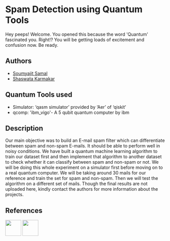 
# Spam Detection using Quantum Tools

Hey peeps! Welcome. You opened this because the word 'Quantum' fascinated you. Right!? You will be getting loads of excitement and confusion now. Be ready.




## Authors

- [Soumyajit Samal](https://github.com/soumyajitsamal)
- [Shaswata Karmakar](https://github.com/Shaswata07)
 

  
## Quantum Tools used

- Simulator: ‘qasm simulator’ provided by ‘Aer’ of ‘qiskit’
- qcomp: 'ibm_vigo'- A 5 qubit quantum computer by ibm
  


## Description
Our main objective was to build an E-mail spam filter which can differentiate between spam and non-spam E-mails. It should be able to perform well in noisy conditions. We have built a quantum machine learning algorithm to train our dataset first and then implement that algorithm to another dataset to check whether it can classify between spam and non-spam or not. We will be doing this whole experiment on a simulator first before moving on to a real quantum computer. We will be taking around 30 mails for our reference and train the set for spam and non-spam. Then we will test the algorithm on a different set of mails. Though the final results are not uploaded here, kindly contact the authors for more information about the projects.



## References

<img src="https://user-images.githubusercontent.com/50955024/69568352-af507800-0f78-11ea-8262-07e61a7fec79.png" height="50">    <img src="https://res.cloudinary.com/ideation/image/upload/n5c79gnlgvur7d7vrwxm" height="50">



  

